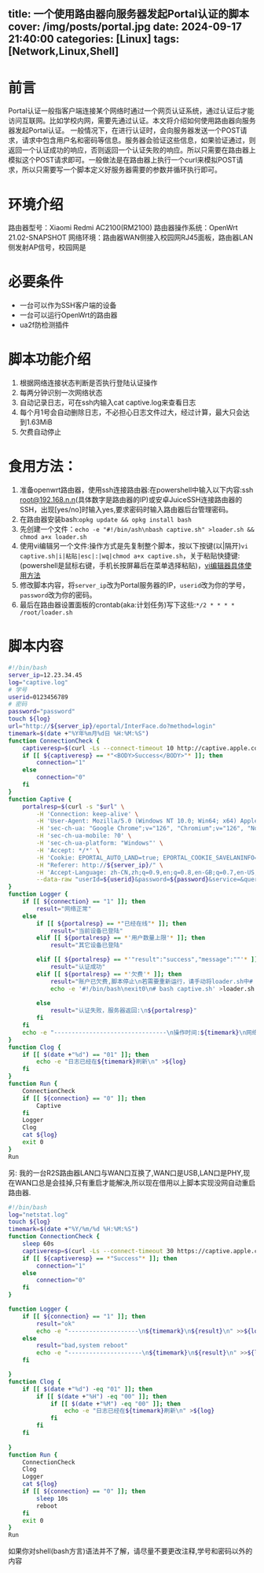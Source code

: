 title: 一个使用路由器向服务器发起Portal认证的脚本
cover: /img/posts/portal.jpg
date: 2024-09-17 21:40:00
categories: [Linux]
tags: [Network,Linux,Shell]
-------------------------------

<script>
    document.addEventListener('DOMContentLoaded', function () {
        document.querySelector('.post-copyright__author_img_front').src = '/img/site/ava.jpg'
    })
</script>
# 前言

Portal认证一般指客户端连接某个网络时通过一个网页认证系统，通过认证后才能访问互联网。比如学校内网，需要先通过认证。本文将介绍如何使用路由器向服务器发起Portal认证。
一般情况下，在进行认证时，会向服务器发送一个POST请求，请求中包含用户名和密码等信息。服务器会验证这些信息，如果验证通过，则返回一个认证成功的响应，否则返回一个认证失败的响应。所以只需要在路由器上模拟这个POST请求即可。一般做法是在路由器上执行一个curl来模拟POST请求，所以只需要写一个脚本定义好服务器需要的参数并循环执行即可。
# 环境介绍
路由器型号：Xiaomi Redmi AC2100(RM2100)
路由器操作系统：OpenWrt 21.02-SNAPSHOT
网络环境：路由器WAN侧接入校园网RJ45面板，路由器LAN侧发射AP信号，校园网是
# 必要条件
* 一台可以作为SSH客户端的设备
* 一台可以运行OpenWrt的路由器
* ua2f防检测插件
# 脚本功能介绍

1. 根据网络连接状态判断是否执行登陆认证操作
2. 每两分钟识别一次网络状态
3. 自动记录日志，可在ssh内输入cat captive.log来查看日志
4. 每个月1号会自动删除日志，不必担心日志文件过大，经过计算，最大只会达到1.63MiB
5. 欠费自动停止
# 食用方法：
1. 准备openwrt路由器，使用ssh连接路由器:在powershell中输入以下内容:ssh root@192.168.n.n(具体数字是路由器的IP)或安卓JuiceSSH连接路由器的SSH，出现[yes/no]时输入yes,要求密码时输入路由器后台管理密码。
2. 在路由器安装bash:`opkg update && opkg install bash`
3. 先创建一个文件：`echo -e "#!/bin/ash\nbash captive.sh" >loader.sh && chmod a+x loader.sh`
4. 使用vi编辑另一个文件:操作方式是先复制整个脚本，按以下按键(以|隔开)`vi captive.sh|i|粘贴|esc|:|wq|chmod a+x captive.sh`，关于粘贴快捷键:(powershell是鼠标右键，手机长按屏幕后在菜单选择粘贴)，[vi编辑器具体使用方法](https://www.runoob.com/linux/linux-vim.html)
5. 修改脚本内容，将`server_ip`改为Portal服务器的IP，`userid`改为你的学号，`password`改为你的密码。
6. 最后在路由器设置面板的crontab(aka:计划任务)写下这些:`*/2 * * * * /root/loader.sh`
# 脚本内容

```bash
#!/bin/bash
server_ip=12.23.34.45
log="captive.log"
# 学号
userid=0123456789
# 密码
password="password"
touch ${log}
url="http://${server_ip}/eportal/InterFace.do?method=login"
timemark=$(date +"%Y年%m月%d日 %H:%M:%S")
function ConnectionCheck {
    captiveresp=$(curl -Ls --connect-timeout 10 http://captive.apple.com)
    if [[ ${captiveresp} == *"<BODY>Success</BODY>"* ]]; then
        connection="1"
    else
        connection="0"
    fi
}
function Captive {
    portalresp=$(curl -s "$url" \
        -H 'Connection: keep-alive' \
        -H 'User-Agent: Mozilla/5.0 (Windows NT 10.0; Win64; x64) AppleWebKit/537.36 (KHTML, like Gecko) Chrome/112.0.0.0 Safari/537.36 Edg/112.0.1722.68' \
        -H 'sec-ch-ua: "Google Chrome";v="126", "Chromium";v="126", "Not=A?Brand";v="24"' \
        -H 'sec-ch-ua-mobile: ?0' \
        -H 'sec-ch-ua-platform: "Windows"' \
        -H 'Accept: */*' \
        -H 'Cookie: EPORTAL_AUTO_LAND=true; EPORTAL_COOKIE_SAVELANINFO=true; EPORTAL_COOKIE_SAVEPASSWORD=true;' \
        -H "Referer: http://${server_ip}/" \
        -H 'Accept-Language: zh-CN,zh;q=0.9,en;q=0.8,en-GB;q=0.7,en-US;q=0.6' \
        --data-raw "userId=${userid}&password=${password}&service=&queryString=passwordEncrypt=false")
}
function Logger {
    if [[ ${connection} == "1" ]]; then
        result="网络正常"
    else
        if [[ ${portalresp} == *"已经在线"* ]]; then
            result="当前设备已登陆"
        elif [[ ${portalresp} == *'用户数量上限'* ]]; then
            result="其它设备已登陆"

        elif [[ ${portalresp} == *'"result":"success","message":""'* ]]; then
            result="认证成功"
        elif [[ ${portalresp} == *'欠费'* ]]; then
            result="账户已欠费,脚本停止\n若需要重新运行，请手动将loader.sh中# bash /root/captive.sh前的#删除\n并删除整行exit 0"
            echo -e '#!/bin/bash\nexit0\n# bash captive.sh' >loader.sh
            
        else
            result="认证失败，服务器返回:\n${portalresp}"
        fi
    fi
    echo -e "--------------------------------\n操作时间:${timemark}\n网络状态:${result}\n\n" >>${log}
}
function Clog {
    if [[ $(date +"%d") == "01" ]]; then
        echo -e "日志已经在${timemark}刷新\n" >${log}
    fi
}
function Run {
    ConnectionCheck
    if [[ ${connection} == "0" ]]; then
        Captive
    fi
    Logger
    Clog
    cat ${log}
    exit 0
}
Run

```
另: 我的一台R2S路由器LAN口与WAN口互换了,WAN口是USB,LAN口是PHY,现在WAN口总是会挂掉,只有重启才能解决,所以现在借用以上脚本实现没网自动重启路由器.

```bash
#!/bin/bash
log="netstat.log"
touch ${log}
timemark=$(date +"%Y/%m/%d %H:%M:%S")
function ConnectionCheck {
    sleep 60s
    captiveresp=$(curl -Ls --connect-timeout 30 https://captive.apple.com/)
    if [[ ${captiveresp} == *"Success"* ]]; then
        connection="1"
    else
        connection="0"
    fi
}

function Logger {
    if [[ ${connection} == "1" ]]; then
        result="ok"
        echo -e "--------------------\n${timemark}\n${result}\n" >>${log}
    else
        result="bad,system reboot"
        echo -e "---------------------\n${timemark}\n${result}\n" >>${log}
    fi

}
function Clog {
    if [[ $(date +"%d") -eq "01" ]]; then
        if [[ $(date +"%H") -eq "00" ]]; then
            if [[ $(date +"%M") -eq "00" ]]; then
                echo -e "日志已经在${timemark}刷新\n" >${log}
            fi
        fi
    fi
    
}
function Run {
    ConnectionCheck
    Clog
    Logger
    cat ${log}
    if [[ ${connection} == "0" ]]; then
        sleep 10s
        reboot
    fi
    exit 0
}
Run


```


如果你对shell(bash方言)语法并不了解，请尽量不要更改注释,学号和密码以外的内容